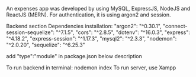 An expenses app was developed by using MySQL, ExpressJS, NodeJS and ReactJS (MERN). For authentication, it is using argon2 and session.

Backend section Dependencies installation: 
"argon2": "^0.30.1", 
"connect-session-sequelize": "^7.1.5",
"cors": "^2.8.5", 
"dotenv": "^16.0.3", 
"express": "^4.18.2", 
"express-session": "^1.17.3",
"mysql2": "^2.3.3",
"nodemon": "^2.0.20",
"sequelize": "^6.25.3"

add "type":"module" in package.json below description

To run backend in terminal: nodemon index
To run server, use Xampp
